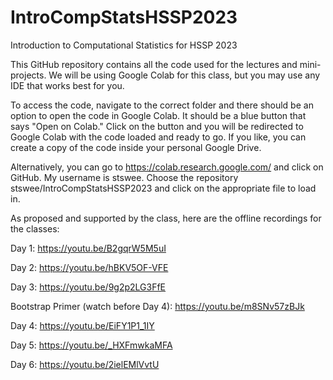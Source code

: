 # IntroCompStatsHSSP2023
Introduction to Computational Statistics for HSSP 2023

This GitHub repository contains all the code used for the lectures and mini-projects. We will be using Google Colab for this class, but you may use any IDE that works best for you. 

To access the code, navigate to the correct folder and there should be an option to open the code in Google Colab. It should be a blue button that says "Open on Colab." Click on the button and you will be redirected to Google Colab with the code loaded and ready to go. If you like, you can create a copy of the code inside your personal Google Drive. 

Alternatively, you can go to https://colab.research.google.com/ and click on GitHub. My username is stswee. Choose the repository stswee/IntroCompStatsHSSP2023 and click on the appropriate file to load in. 

As proposed and supported by the class, here are the offline recordings for the classes:

Day 1: https://youtu.be/B2gqrW5M5uI

Day 2: https://youtu.be/hBKV5OF-VFE

Day 3: https://youtu.be/9g2p2LG3FfE

Bootstrap Primer (watch before Day 4): https://youtu.be/m8SNv57zBJk

Day 4: https://youtu.be/EiFY1P1_1IY

Day 5: https://youtu.be/_HXFmwkaMFA

Day 6: https://youtu.be/2ielEMlVvtU
